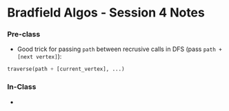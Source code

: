 # Bradfield Algos - Session 4 Notes

### Pre-class

* Good trick for passing `path` between recrusive calls in DFS (pass `path + [next vertex]`):

```python
traverse(path + [current_vertex], ...)
```

### In-Class

* 
